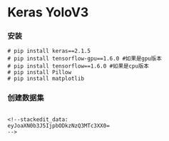 # Keras YoloV3

### 安装
```
# pip install keras==2.1.5
# pip install tensorflow-gpu==1.6.0 #如果是gpu版本
# pip install tensorflow==1.6.0 #如果是cpu版本
# pip install Pillow
# pip install matplotlib
```

### 创建数据集

```

<!--stackedit_data:
eyJoaXN0b3J5IjpbODkzNzQ3MTc3XX0=
-->